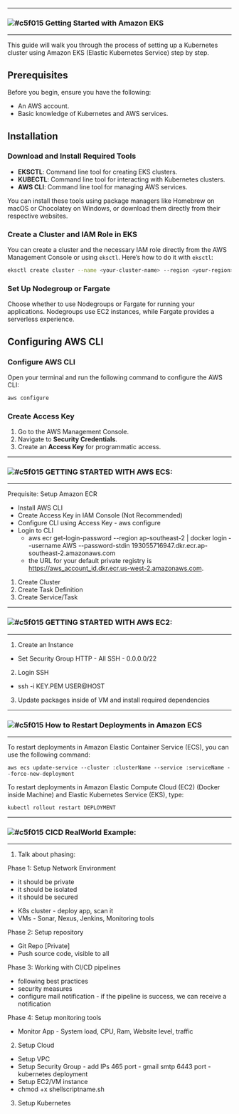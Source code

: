 

--------------------------------
### ![#c5f015](https://placehold.co/15x15/c5f015/c5f015.png) Getting Started with Amazon EKS
--------------------------------

This guide will walk you through the process of setting up a Kubernetes cluster using Amazon EKS (Elastic Kubernetes Service) step by step.

## Prerequisites
Before you begin, ensure you have the following:

- An AWS account.
- Basic knowledge of Kubernetes and AWS services.

## Installation

### Download and Install Required Tools
- **EKSCTL**: Command line tool for creating EKS clusters.
- **KUBECTL**: Command line tool for interacting with Kubernetes clusters.
- **AWS CLI**: Command line tool for managing AWS services.

You can install these tools using package managers like Homebrew on macOS or Chocolatey on Windows, or download them directly from their respective websites.

### Create a Cluster and IAM Role in EKS
You can create a cluster and the necessary IAM role directly from the AWS Management Console or using `eksctl`. Here’s how to do it with `eksctl`:

```bash
eksctl create cluster --name <your-cluster-name> --region <your-region> --nodes 3 --node-type t2.micro
```

### Set Up Nodegroup or Fargate
Choose whether to use Nodegroups or Fargate for running your applications. Nodegroups use EC2 instances, while Fargate provides a serverless experience.

## Configuring AWS CLI

### Configure AWS CLI
Open your terminal and run the following command to configure the AWS CLI:

```bash
aws configure
```

### Create Access Key
1. Go to the AWS Management Console.
2. Navigate to **Security Credentials**.
3. Create an **Access Key** for programmatic access.


--------------------------------
### ![#c5f015](https://placehold.co/15x15/c5f015/c5f015.png) GETTING STARTED WITH AWS ECS:
--------------------------------

Prequisite: Setup Amazon ECR
 - Install AWS CLI
 - Create Access Key in IAM Console (Not Recommended)
 - Configure CLI using Access Key - aws configure
 - Login to CLI
   - aws ecr get-login-password --region ap-southeast-2 | docker login --username AWS --password-stdin 193055716947.dkr.ecr.ap-southeast-2.amazonaws.com
   - the URL for your default private registry is https://aws_account_id.dkr.ecr.us-west-2.amazonaws.com.
1. Create Cluster
2. Create Task Definition
3. Create Service/Task



--------------------------------
### ![#c5f015](https://placehold.co/15x15/c5f015/c5f015.png) GETTING STARTED WITH AWS EC2:
--------------------------------

1. Create an Instance
 - Set Security Group 
	HTTP - All
	SSH - 0.0.0.0/22
2. Login SSH
 - ssh -i KEY.PEM USER@HOST
3. Update packages inside of VM and install required dependencies
   
--------------------------------
### ![#c5f015](https://placehold.co/15x15/c5f015/c5f015.png) How to Restart Deployments in Amazon ECS
--------------------------------

To restart deployments in Amazon Elastic Container Service (ECS), you can use the following command:

	aws ecs update-service --cluster :clusterName --service :serviceName --force-new-deployment

To restart deployments in Amazon Elastic Compute Cloud (EC2) (Docker inside Machine) and Elastic Kubernetes Service (EKS), type:

	kubectl rollout restart DEPLOYMENT

--------------------------------
### ![#c5f015](https://placehold.co/15x15/c5f015/c5f015.png) CICD RealWorld Example:
--------------------------------

1. Talk about phasing:

Phase 1: Setup Network Environment
 - it should be private
 - it should be isolated
 - it should be secured

* K8s cluster - deploy app, scan it
* VMs - Sonar, Nexus, Jenkins, Monitoring tools

Phase 2: Setup repository
 - Git Repo [Private]
 - Push source code, visible to all

Phase 3: Working with CI/CD pipelines
 - following best practices
 - security measures
 - configure mail notification - if the pipeline is success, we can receive a notification

Phase 4: Setup monitoring tools
 - Monitor App - System load, CPU, Ram, Website level, traffic

2. Setup Cloud
 - Setup VPC
 - Setup Security Group - add IPs
 465 port - gmail smtp
 6443 port - kubernetes deployment
 - Setup EC2/VM instance
 - chmod +x shellscriptname.sh 

3. Setup Kubernetes
